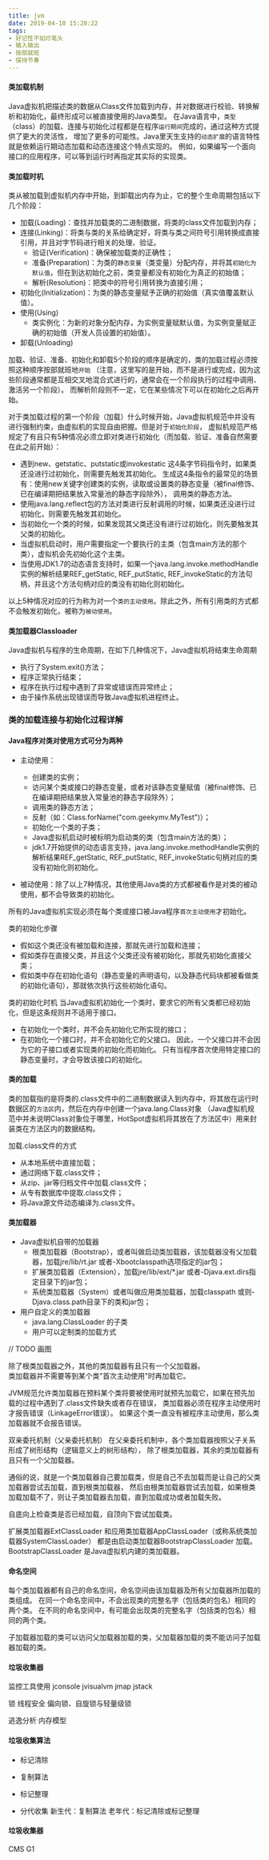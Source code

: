 ```yaml
---
title: jvm
date: 2019-04-10 15:20:22
tags: 
- 好记性不如烂笔头
- 输入输出 
- 按部就班 
- 保持节奏
---
```

#### 类加载机制
Java虚拟机把描述类的数据从Class文件加载到内存，并对数据进行校验、转换解析和初始化，最终形成可以被直接使用的Java类型。
在Java语言中，`类型`（class）的加载、连接与初始化过程都是在程序`运行期间`完成的，通过这种方式提供了更大的灵活性，
增加了更多的可能性。Java里天生支持的`动态扩展`的语言特性就是依赖运行期动态加载和动态连接这个特点实现的。
例如，如果编写一个面向接口的应用程序，可以等到运行时再指定其实际的实现类。

#### 类加载时机
类从被加载到虚拟机内存中开始，到卸载出内存为止，它的整个生命周期包括以下几个阶段：
- 加载(Loading)：查找并加载类的二进制数据，将类的class文件加载到内存；
- 连接(Linking)：将类与类的关系给确定好，将类与类之间符号引用转换成直接引用，并且对字节码进行相关的处理、验证。
    - 验证(Verification)：确保被加载类的正确性；
    - 准备(Preparation)：为类的`静态变量`（类变量）分配内存，并将其`初始化为默认值`，但在到达初始化之前，类变量都没有初始化为真正的初始值；
    - 解析(Resolution)：把类中的符号引用转换为直接引用；
- 初始化(Initialization)：为类的静态变量赋予正确的初始值（真实值覆盖默认值）。
- 使用(Using)
    - 类实例化：为新的对象分配内存，为实例变量赋默认值，为实例变量赋正确的初始值（开发人员设置的初始值）。
- 卸载(Unloading)

加载、验证、准备、初始化和卸载5个阶段的顺序是确定的，类的加载过程必须按照这种顺序按部就班地`开始`
（注意，这里写的是开始，而不是进行或完成，因为这些阶段通常都是互相交叉地混合式进行的，通常会在一个阶段执行的过程中调用、激活另一个阶段）。
而解析阶段则不一定，它在某些情况下可以在初始化之后再开始。

对于类加载过程的第一个阶段（加载）什么时候开始，Java虚拟机规范中并没有进行强制约束，由虚拟机的实现自由把握。但是对于`初始化阶段`，
虚拟机规范严格规定了有且只有5种情况必须立即对类进行初始化（而加载、验证、准备自然需要在此之前开始）：
- 遇到new、getstatic、putstatic或invokestatic 这4条字节码指令时，如果类还没进行过初始化，则需要先触发其初始化。
生成这4条指令的最常见的场景有：使用new关键字创建类的实例，读取或设置类的静态变量（被final修饰、已在编译期把结果放入常量池的静态字段除外），
调用类的静态方法。
- 使用java.lang.reflect包的方法对类进行反射调用的时候，如果类还没进行过初始化，则需要先触发其初始化。
- 当初始化一个类的时候，如果发现其父类还没有进行过初始化，则先要触发其父类的初始化。
- 当虚拟机启动时，用户需要指定一个要执行的主类（包含main方法的那个类），虚拟机会先初始化这个主类。
- 当使用JDK1.7的动态语言支持时，如果一个java.lang.invoke.methodHandle实例的解析结果REF_getStatic, REF_putStatic, 
REF_invokeStatic的方法句柄，并且这个方法句柄对应的类没有初始化则初始化。

以上5种情况对应的行为称为对一个`类的主动使用`。除此之外，所有引用类的方式都不会触发初始化，被称为`被动使用`。

<!-- more -->
#### 类加载器Classloader
Java虚拟机与程序的生命周期，在如下几种情况下，Java虚拟机将结束生命周期
- 执行了System.exit()方法；
- 程序正常执行结束；
- 程序在执行过程中遇到了异常或错误而异常终止；
- 由于操作系统出现错误而导致Java虚拟机进程终止。

### 类的加载连接与初始化过程详解

#### Java程序对类对使用方式可分为两种
- 主动使用：
    - 创建类的实例；
    - 访问某个类或接口的静态变量，或者对该静态变量赋值（被final修饰、已在编译期把结果放入常量池的静态字段除外）；
    - 调用类的静态方法；
    - 反射（如：Class.forName("com.geekymv.MyTest")）；
    - 初始化一个类的子类；
    - Java虚拟机启动时被标明为启动类的类（包含main方法的类）；
    - jdk1.7开始提供的动态语言支持，java.lang.invoke.methodHandle实例的解析结果REF_getStatic, REF_putStatic, REF_invokeStatic句柄对应的类没有初始化则初始化。
    
- 被动使用：除了以上7种情况，其他使用Java类的方式都被看作是对类的被动使用，都不会导致类的初始化。

所有的Java虚拟机实现必须在每个类或接口被Java程序`首次主动使用`才初始化。

类的初始化步骤
- 假如这个类还没有被加载和连接，那就先进行加载和连接；
- 假如类存在直接父类，并且这个父类还没有被初始化，那就先初始化直接父类；
- 假如类中存在初始化语句（静态变量的声明语句，以及静态代码块都被看做类的初始化语句），那就依次执行这些初始化语句。

类的初始化时机
当Java虚拟机初始化一个类时，要求它的所有父类都已经初始化，但是这条规则并不适用于接口。
- 在初始化一个类时，并不会先初始化它所实现的接口；
- 在初始化一个接口时，并不会初始化它的父接口。
因此，一个父接口并不会因为它的子接口或者实现类的初始化而初始化。
只有当程序首次使用特定接口的静态变量时，才会导致该接口的初始化。


#### 类的加载
类的加载指的是将类的.class文件中的二进制数据读入到内存中，将其放在运行时数据区的`方法区`内，然后在内存中创建一个java.lang.Class对象
（Java虚拟机规范中并未说明Class对象位于哪里，HotSpot虚拟机将其放在了方法区中）用来封装类在方法区内的数据结构。

加载.class文件的方式
- 从本地系统中直接加载；
- 通过网络下载.class文件；
- 从zip、jar等归档文件中加载.class文件；
- 从专有数据库中提取.class文件；
- 将Java源文件动态编译为.class文件。

#### 类加载器
- Java虚拟机自带的加载器
    - 根类加载器（Bootstrap），或者叫做启动类加载器，该加载器没有父加载器，加载jre/lib/rt.jar 或者-Xbootclasspath选项指定的jar包；
    - 扩展类加载器（Extension），加载jre/lib/ext/*.jar 或者-Djava.ext.dirs指定目录下的jar包；
    - 系统类加载器（System）或者叫做应用类加载器，加载classpath 或则-Djava.class.path目录下的类和jar包；
- 用户自定义的类加载器
    - java.lang.ClassLoader 的子类
    - 用户可以定制类的加载方式

// TODO 画图

除了根类加载器之外，其他的类加载器有且只有一个父加载器。    
类加载器并不需要等到某个类"首次主动使用"时再加载它。

JVM规范允许类加载器在预料某个类将要被使用时就预先加载它，如果在预先加载的过程中遇到了.class文件缺失或者存在错误，
类加载器必须在程序主动使用时才报告错误（LinkageError错误）。
如果这个类一直没有被程序主动使用，那么类加载器就不会报告错误。

双亲委托机制（父亲委托机制）
在父亲委托机制中，各个类加载器按照父子关系形成了树形结构（逻辑意义上的树形结构），
除了根类加载器，其余的类加载器有且只有一个父加载器。

通俗的说，就是一个类加载器自己要加载类，但是自己不去加载而是让自己的父类加载器尝试去加载，直到根类加载器，
然后由根类加载器尝试去加载，如果根类加载加载不了，则让子类加载器去加载，直到加载成功或者加载失败。

自底向上检查类是否已经加载，自顶向下尝试加载类。


扩展类加载器ExtClassLoader 和应用类加载器AppClassLoader（或称系统类加载器SystemClassLoader） 都是由启动类加载器BootstrapClassLoader 加载。
BootstrapClassLoader 是Java虚拟机内建的类加载器。

#### 命名空间
每个类加载器都有自己的命名空间，命名空间由该加载器及所有父加载器所加载的类组成。
在同一个命名空间中，不会出现类的完整名字（包括类的包名）相同的两个类。
在不同的命名空间中，有可能会出现类的完整名字（包括类的包名）相同的两个类。

子加载器加载的类可以访问父加载器加载的类，父加载器加载的类不能访问子加载器加载的类。

#### 垃圾收集器


监控工具使用
jconsole
jvisualvm
jmap
jstack

锁
线程安全
偏向锁、自旋锁与轻量级锁

逃逸分析
内存模型


#### 垃圾收集算法
- 标记清除
- 复制算法
- 标记整理

- 分代收集
新生代：复制算法
老年代：标记清除或标记整理

#### 垃圾收集器
CMS
G1
